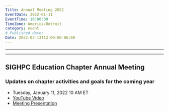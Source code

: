 ```yaml
---
Title: Annual Meeting 2022
EventDate: 2022-01-11
EventTime: 10:00:00
TimeZone: America/Detroit
category: event
# Published date:
Date: 2022-02-13T12:00:00-06:00
---
```

---
---

## SIGHPC Education Chapter Annual Meeting

### Updates on chapter activities and goals for the coming year

* Tuesday, January 11, 2022 10 AM ET
* [YouTube Video](https://youtu.be/W2gXpLv7PHM)
* [Meeting Presentation](./20220111-Chapter_meeting.pdf)
